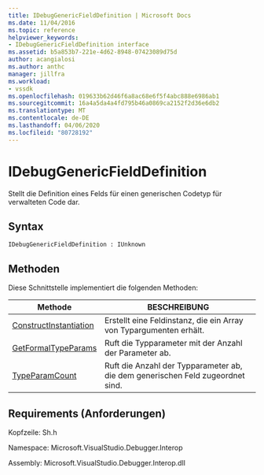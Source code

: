 ```yaml
---
title: IDebugGenericFieldDefinition | Microsoft Docs
ms.date: 11/04/2016
ms.topic: reference
helpviewer_keywords:
- IDebugGenericFieldDefinition interface
ms.assetid: b5a853b7-221e-4d62-8948-07423089d75d
author: acangialosi
ms.author: anthc
manager: jillfra
ms.workload:
- vssdk
ms.openlocfilehash: 019633b62d46f6a8ac68e6f5f4abc888e6986ab1
ms.sourcegitcommit: 16a4a5da4a4fd795b46a0869ca2152f2d36e6db2
ms.translationtype: MT
ms.contentlocale: de-DE
ms.lasthandoff: 04/06/2020
ms.locfileid: "80728192"
---
```

# <a name="idebuggenericfielddefinition"></a>IDebugGenericFieldDefinition
Stellt die Definition eines Felds für einen generischen Codetyp für verwalteten Code dar.

## <a name="syntax"></a>Syntax

```
IDebugGenericFieldDefinition : IUnknown
```

## <a name="methods"></a>Methoden
 Diese Schnittstelle implementiert die folgenden Methoden:

|Methode|BESCHREIBUNG|
|------------|-----------------|
|[ConstructInstantiation](../../../extensibility/debugger/reference/idebuggenericfielddefinition-constructinstantiation.md)|Erstellt eine Feldinstanz, die ein Array von Typargumenten erhält.|
|[GetFormalTypeParams](../../../extensibility/debugger/reference/idebuggenericfielddefinition-getformaltypeparams.md)|Ruft die Typparameter mit der Anzahl der Parameter ab.|
|[TypeParamCount](../../../extensibility/debugger/reference/idebuggenericfielddefinition-typeparamcount.md)|Ruft die Anzahl der Typparameter ab, die dem generischen Feld zugeordnet sind.|

## <a name="requirements"></a>Requirements (Anforderungen)
 Kopfzeile: Sh.h

 Namespace: Microsoft.VisualStudio.Debugger.Interop

 Assembly: Microsoft.VisualStudio.Debugger.Interop.dll
